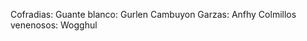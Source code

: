 Cofradias:
Guante blanco:       Gurlen Cambuyon
Garzas:              Anfhy
Colmillos venenosos: Wogghul
